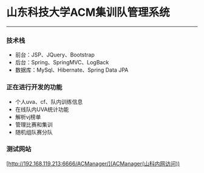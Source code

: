 # 山东科技大学ACM集训队管理系统

---

### 技术栈

- 前台：JSP、JQuery、Bootstrap
- 后台：Spring、SpringMVC、LogBack
- 数据库：MySql、Hibernate、Spring Data JPA

### 正在进行开发的功能

- 个人uva、cf、队内训练信息
- 在线队内UVA统计功能
- 解析vj榜单
- 管理比赛和集训
- 随机组队赛分队

### 测试网站

[http://192.168.119.213:6666/ACManager/](ACManager(山科内网访问))